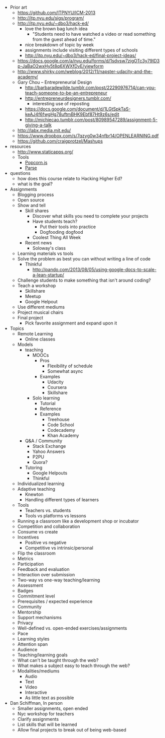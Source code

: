 * Prior art
    * https://github.com/ITPNYU/ICM-2013
    * http://itp.nyu.edu/sigs/program/
    * http://itp.nyu.edu/~dbo3/hack-ed/
         * love the brown bag lunch idea
              * "Students need to have watched a video or read something from the guest ahead of time."
         * nice breakdown of topic by week
         * assignments include visiting different types of schools
         * http://itp.nyu.edu/~dbo3/hack-ed/final-project-ideas/
    * https://docs.google.com/a/nyu.edu/forms/d/1sdvsw7zjgOTc3y79ID3p-JaBaO2wxHy5t8q6XWXfDvE/viewform
    * http://www.shirky.com/weblog/2012/11/napster-udacity-and-the-academy/
    * Gary Chou – Entrepreneurial Design
         * http://barbaradewilde.tumblr.com/post/22290976714/can-you-teach-someone-to-be-an-entrepreneur
         * http://entrepreneurdesigners.tumblr.com/
              * interesting use of reposting
         * https://docs.google.com/document/d/1LGtSpkTaS-keAJ4f6fwgHg78uftmBHK9Ebf87Ht9z6s/edit
         * http://michiecao.tumblr.com/post/80989547289/assignment-5-giving-a-talk
    * http://labx.media.mit.edu/
    * https://www.dropbox.com/s/7qzyg0w34nfbr14/OPENLEARNING.pdf
    * https://github.com/craigprotzel/Mashups
* resources
    * http://www.staticapps.org/
    * Tools
        * [Popcorn.js](http://popcornjs.org)
        * [Parse](https://parse.com)
* questions
    * how does this course relate to Hacking Higher Ed?
    * what is the goal?
* Assignments
    * Blogging process
    * Open source
    * Show and tell
         * Skill shares
              * Discover what skills you need to complete your projects
              * Have students teach?
                   * Put their tools into practice
                   * Dogfooding dogfood
              * Coolest Thing All Week
         * Recent news
              * Soloway's class
    * Learning materials vs tools
    * Solve the problem as best you can without writing a line of code
         * Thinkful
              * http://pando.com/2013/08/05/using-google-docs-to-scale-a-lean-startup/
    * Challenge students to make something that isn't around coding?
    * Teach a workshop
         * Skillshare
         * Meetup
         * Google Helpout
    * Use different mediums
    * Project musical chairs
    * Final project
        * Pick favorite assignment and expand upon it
* Topics
    * Remote Learning
         * Online classes
    * Models
         * teaching
              * MOOCs
                   * Pros
                        * Flexibility of schedule
                        * Somewhat async
                   * Examples
                        * Udacity
                        * Coursera
                        * Skillshare
              * Solo learning
                  * Tutorial
                  * Reference
                  * Examples
                      * Treehouse
                      * Code School
                      * Codecademy
                      * Khan Academy
         * Q&A / Community
              * Stack Exchange
              * Yahoo Answers
              * P2PU
              * Quora?
         * Tutoring
              * Google Helpouts
              * Thinkful
    * Individualized learning
    * Adaptive teaching
         * Knewton
         * Handling different types of learners
    * Tools
         * Teachers vs. students
         * Tools vs platforms vs lessons
    * Running a classroom like a development shop or incubator
    * Competition and collaboration
    * Consume vs create
    * Incentives
         * Positive vs negative
         * Competitive vs intrinsic/personal
    * Flip the classroom
    * Metrics
    * Participation
    * Feedback and evaluation
    * Interaction over submission
    * Two-way vs one-way teaching/learning
    * Assessment
    * Badges
    * Commitment level
    * Prerequisites / expected experience
    * Community
    * Mentorship
    * Support mechanisms
    * Privacy
    * Well-defined vs. open-ended exercises/assignments
    * Pace
    * Learning styles
    * Attention span
    * Audience
    * Teaching/learning goals
    * What can't be taught through the web?
    * What makes a subject easy to teach through the web?
    * Modalities/mediums
        * Audio
        * Text
        * Video
        * Interactive
        * As little text as possible
* Dan Schiffman, In person
    * Smaller assignments, open ended
    * Nyc workshop for teachers
    * Clarify assignments
    * List skills that will be learned
    * Allow final projects to break out of being web-based
